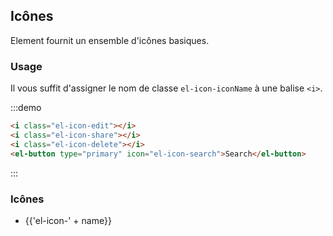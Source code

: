 ## Icônes

Element fournit un ensemble d'icônes basiques.

### Usage

Il vous suffit d'assigner le nom de classe `el-icon-iconName` à une balise `<i>`.

:::demo

```html
<i class="el-icon-edit"></i>
<i class="el-icon-share"></i>
<i class="el-icon-delete"></i>
<el-button type="primary" icon="el-icon-search">Search</el-button>

```
:::

### Icônes

<ul class="icon-list">
  <li v-for="name in ['info','error','success','warning','question','back','arrow-left','arrow-down','arrow-right','arrow-up','caret-left','caret-bottom','caret-top','caret-right','d-arrow-left','d-arrow-right','minus','plus','remove','circle-plus','remove-outline','circle-plus-outline','close','check','circle-close','circle-check','circle-close-outline','circle-check-outline','zoom-out','zoom-in','d-caret','sort','sort-down','sort-up','tickets','document','goods','sold-out','news','message','date','printer','time','bell','mobile-phone','service','view','menu','more','more-outline','star-on','star-off','location','location-outline','phone','phone-outline','picture','picture-outline','delete','search','edit','edit-outline','rank','refresh','share','setting','upload','upload2','download','loading']" :key="name">
    <span>
      <i :class="'el-icon-' + name"></i>
      <span class="icon-name">{{'el-icon-' + name}}</span>
    </span>
  </li>
</ul>
